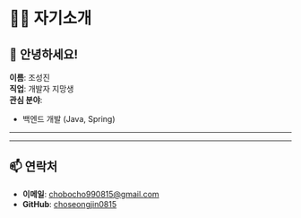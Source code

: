 # 🧑‍💻 자기소개

## 👋 안녕하세요!  
**이름**: 조성진  
**직업**: 개발자 지망생  
**관심 분야**:  
- 백엔드 개발 (Java, Spring)  


---


---

## 📫 연락처  
- **이메일**: chobocho990815@gmail.com  
- **GitHub**: [choseongjin0815](https://github.com/choseongjin0815)  
